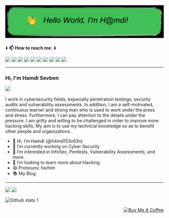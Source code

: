 ![--](https://github.com/h4md153v63n/h4md153v63n/blob/main/oie_ft3HoVLd24pY.png)
---
<tr> 
          ⬇️ <b>📫 How to reach me:</b> ⬇️
</tr>

[<img src="https://img.icons8.com/color/344/linktree.png" width="3.5%"/>](https://bit.ly/3DZiDN1)
[<img src="https://img.icons8.com/color/48/000000/linkedin.png" width="3.5%"/>](https://bit.ly/34BKvtC)
[<img src="https://img.icons8.com/color/48/000000/github.png" width="3.5%"/>](https://bit.ly/3JNmXkK)
[<img src="https://img.icons8.com/color/48/000000/medium.png" width="3.5%"/>](https://bit.ly/394wuGt)
[<img src="https://img.icons8.com/color/48/000000/twitter.png" width="3.5%"/>](https://bit.ly/3hXDWV6)
[<img src="https://img.icons8.com/color/48/000000/youtube.png" width="3.5%"/>](https://bit.ly/34uRgNA)
[<img src="https://miro.medium.com/max/1220/1*kZDwNIxYuMsAyTUrx1vD0Q.png" width="3.5%"/>](https://bit.ly/3wJAhTH)
[<img src="https://img.icons8.com/color/48/000000/facebook.png" width="3.5%"/>](https://bit.ly/3hUvENM)
[<img src="https://img.icons8.com/color/344/sladeshare--v1.png" width="3.5%"/>](https://bit.ly/35Ypzh5)
[<img src="https://img.icons8.com/bubbles/344/duolingo-logo.png" width="3.5%"/>](https://bit.ly/3juH37D)

----

### Hi, I'm Hamdi Sevben
![](https://komarev.com/ghpvc/?username=h4md153v63n&color=green)

I work in cybersecurity fields, especially penetration testings, security audits and vulnerability assessments. In addition, I am a self-motivated, continuous learner and strong man who is used to work under the press and stress. Furthermore, I can pay attention to the details under the pressure. I am gritty and willing to be challenged in order to improve more hacking skills. My aim is to use my technical knowledge so as to benefit other people and organizations.


- 👋 Hi, I’m Hamdi (@h4md153v63n)
- 🔭 I’m currently working on Cyber Security
- 🌱 I’m interested in InfoSec, Pentests, Vulnerability Assessments, and more.
- 💞️ I’m looking to learn more about Hacking.
- 😄 Pronouns: he/him
- 📚 My Blog

----

[![](https://visitor-badge.laobi.icu/badge?page_id=LuNiZz.lunizz)](#)
[![](https://visitor-badge.laobi.icu/badge?page_id=h4md153v63n.h4md153v63n)](#)           

![Github stats 1](https://github-readme-stats.vercel.app/api?username=h4md153v63n&show_icons=true&theme=gradient) 

<p align="right">
<a href="https://www.buymeacoffee.com/" target="_blank"><img src="https://cdn.buymeacoffee.com/buttons/default-white.png" alt="Buy Me A Coffee" height="40" width="170" ></a>

